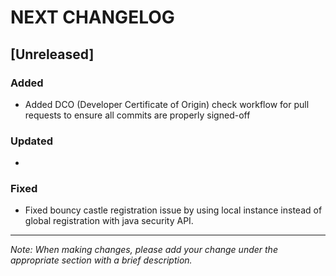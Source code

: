 # NEXT CHANGELOG

## [Unreleased]

### Added
- Added DCO (Developer Certificate of Origin) check workflow for pull requests to ensure all commits are properly signed-off

### Updated
- 

### Fixed
- Fixed bouncy castle registration issue by using local instance instead of global registration with java security API.

---
*Note: When making changes, please add your change under the appropriate section with a brief description.* 